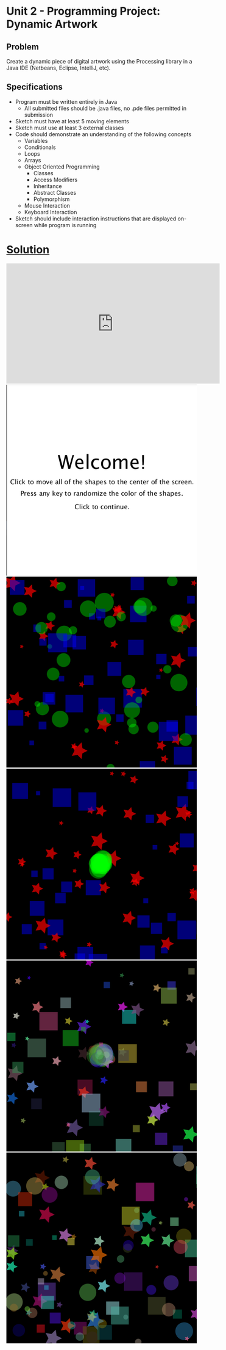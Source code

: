# Unit 2 - Programming Project: Dynamic Artwork

## Problem
  Create a dynamic piece of digital artwork using the Processing library in a Java IDE (Netbeans, Eclipse, IntelliJ, etc).

## Specifications
  * Program must be written entirely in Java
    * All submitted files should be .java files, no .pde files permitted in submission
  * Sketch must have at least 5 moving elements
  * Sketch must use at least 3 external classes
  * Code should demonstrate an understanding of the following concepts
    * Variables
    * Conditionals
    * Loops
    * Arrays
    * Object Oriented Programming
      * Classes
      * Access Modifiers
      * Inheritance
      * Abstract Classes
      * Polymorphism
    * Mouse Interaction
    * Keyboard Interaction
  * Sketch should include interaction instructions that are displayed on-screen while program is running

# [Solution](https://github.com/blwatkins/Data-Structures-From-A-New-Perspective/tree/master/2_AlgorithmAnalysis/Project/Solution/src)

<iframe width="560" height="315" src="https://www.youtube.com/embed/s6jCsv2xJ_s" frameborder="0" allowfullscreen></iframe>

<img src="https://github.com/blwatkins/Data-Structures-From-A-New-Perspective/blob/master/2_AlgorithmAnalysis/Project/Images/project1_0.png" alt="Image 1" width="500" height="500">

<img src="https://github.com/blwatkins/Data-Structures-From-A-New-Perspective/blob/master/2_AlgorithmAnalysis/Project/Images/project1_1.png" alt="Image 2" width="500" height="500">

<img src="https://github.com/blwatkins/Data-Structures-From-A-New-Perspective/blob/master/2_AlgorithmAnalysis/Project/Images/project1_2.png" alt="Image 3" width="500" height="500">

<img src="https://github.com/blwatkins/Data-Structures-From-A-New-Perspective/blob/master/2_AlgorithmAnalysis/Project/Images/project1_3.png" alt="Image 4" width="500" height="500">

<img src="https://github.com/blwatkins/Data-Structures-From-A-New-Perspective/blob/master/2_AlgorithmAnalysis/Project/Images/project1_4.png" alt="Image 5" width="500" height="500">
